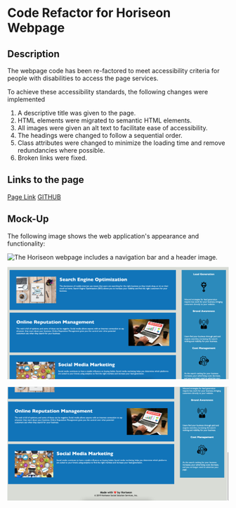 # Code Refactor for Horiseon Webpage

## Description

The webpage code has been re-factored to meet accessibility criteria for people with disabilities to access the page services.

To achieve these accessibility standards, the following changes were implemented

1. A descriptive title was given to the page.
2. HTML elements were migrated to semantic HTML elements.
3. All images were given an alt text to facilitate ease of accessibility.
4. The headings were changed to follow a sequential order.
5. Class attributes were changed to minimize the loading time and remove redundancies where possible.
6. Broken links were fixed.


## Links to the page

[Page Link](https://oksanatak.github.io/codefactor/)
[GITHUB](https://github.com/OksanaTak/codefactor) 

## Mock-Up

The following image shows the web application's appearance and functionality:

![The Horiseon webpage includes a navigation bar and a header image.](./assets/images/01-Codefactor_shot1.png)

![The cards in the page middle](./assets/images/01-Codefactor_shot2.png)

![The cards in the page bottom](./assets/images/01-Codefactor_shot3.png)



